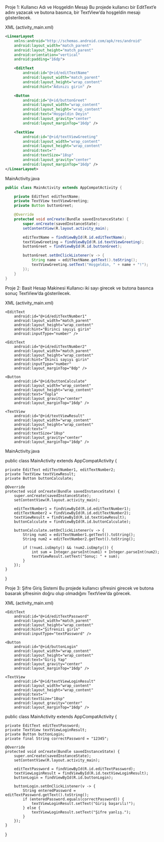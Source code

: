 Proje 1: Kullanıcı Adı ve Hoşgeldin Mesajı
Bu projede kullanıcı bir EditText’e adını yazacak ve butona basınca, bir TextView’da hoşgeldin mesajı gösterilecek.

XML (activity_main.xml)

```xml
<LinearLayout
    xmlns:android="http://schemas.android.com/apk/res/android"
    android:layout_width="match_parent"
    android:layout_height="match_parent"
    android:orientation="vertical"
    android:padding="16dp">

    <EditText
        android:id="@+id/editTextName"
        android:layout_width="match_parent"
        android:layout_height="wrap_content"
        android:hint="Adınızı girin" />

    <Button
        android:id="@+id/buttonGreet"
        android:layout_width="wrap_content"
        android:layout_height="wrap_content"
        android:text="Hoşgeldin Deyin"
        android:layout_gravity="center"
        android:layout_marginTop="16dp" />

    <TextView
        android:id="@+id/textViewGreeting"
        android:layout_width="wrap_content"
        android:layout_height="wrap_content"
        android:text=""
        android:textSize="18sp"
        android:layout_gravity="center"
        android:layout_marginTop="16dp" />
</LinearLayout>

```
MainActivity.java
```java
public class MainActivity extends AppCompatActivity {

    private EditText editTextName;
    private TextView textViewGreeting;
    private Button buttonGreet;

    @Override
    protected void onCreate(Bundle savedInstanceState) {
        super.onCreate(savedInstanceState);
        setContentView(R.layout.activity_main);

        editTextName = findViewById(R.id.editTextName);
        textViewGreeting = findViewById(R.id.textViewGreeting);
        buttonGreet = findViewById(R.id.buttonGreet);

        buttonGreet.setOnClickListener(v -> {
            String name = editTextName.getText().toString();
            textViewGreeting.setText("Hoşgeldin, " + name + "!");
        });
    }
}
```

Proje 2: Basit Hesap Makinesi
Kullanıcı iki sayı girecek ve butona basınca sonuç TextView’da gösterilecek.

XML (activity_main.xml)

<LinearLayout
    xmlns:android="http://schemas.android.com/apk/res/android"
    android:layout_width="match_parent"
    android:layout_height="match_parent"
    android:orientation="vertical"
    android:padding="16dp">

    <EditText
        android:id="@+id/editTextNumber1"
        android:layout_width="match_parent"
        android:layout_height="wrap_content"
        android:hint="Birinci sayıyı girin"
        android:inputType="number" />

    <EditText
        android:id="@+id/editTextNumber2"
        android:layout_width="match_parent"
        android:layout_height="wrap_content"
        android:hint="İkinci sayıyı girin"
        android:inputType="number"
        android:layout_marginTop="8dp" />

    <Button
        android:id="@+id/buttonCalculate"
        android:layout_width="wrap_content"
        android:layout_height="wrap_content"
        android:text="Topla"
        android:layout_gravity="center"
        android:layout_marginTop="16dp" />

    <TextView
        android:id="@+id/textViewResult"
        android:layout_width="wrap_content"
        android:layout_height="wrap_content"
        android:text=""
        android:textSize="18sp"
        android:layout_gravity="center"
        android:layout_marginTop="16dp" />
</LinearLayout>

MainActivity.java

public class MainActivity extends AppCompatActivity {

    private EditText editTextNumber1, editTextNumber2;
    private TextView textViewResult;
    private Button buttonCalculate;

    @Override
    protected void onCreate(Bundle savedInstanceState) {
        super.onCreate(savedInstanceState);
        setContentView(R.layout.activity_main);

        editTextNumber1 = findViewById(R.id.editTextNumber1);
        editTextNumber2 = findViewById(R.id.editTextNumber2);
        textViewResult = findViewById(R.id.textViewResult);
        buttonCalculate = findViewById(R.id.buttonCalculate);

        buttonCalculate.setOnClickListener(v -> {
            String num1 = editTextNumber1.getText().toString();
            String num2 = editTextNumber2.getText().toString();

            if (!num1.isEmpty() && !num2.isEmpty()) {
                int sum = Integer.parseInt(num1) + Integer.parseInt(num2);
                textViewResult.setText("Sonuç: " + sum);
            }
        });
    }
}


Proje 3: Şifre Giriş Sistemi
Bu projede kullanıcı şifresini girecek ve butona basarak şifresinin doğru olup olmadığını TextView’da görecek.

XML (activity_main.xml)


<LinearLayout
    xmlns:android="http://schemas.android.com/apk/res/android"
    android:layout_width="match_parent"
    android:layout_height="match_parent"
    android:orientation="vertical"
    android:padding="16dp">

    <EditText
        android:id="@+id/editTextPassword"
        android:layout_width="match_parent"
        android:layout_height="wrap_content"
        android:hint="Şifrenizi girin"
        android:inputType="textPassword" />

    <Button
        android:id="@+id/buttonLogin"
        android:layout_width="wrap_content"
        android:layout_height="wrap_content"
        android:text="Giriş Yap"
        android:layout_gravity="center"
        android:layout_marginTop="16dp" />

    <TextView
        android:id="@+id/textViewLoginResult"
        android:layout_width="wrap_content"
        android:layout_height="wrap_content"
        android:text=""
        android:textSize="18sp"
        android:layout_gravity="center"
        android:layout_marginTop="16dp" />
</LinearLayout>


public class MainActivity extends AppCompatActivity {

    private EditText editTextPassword;
    private TextView textViewLoginResult;
    private Button buttonLogin;
    private final String correctPassword = "12345";

    @Override
    protected void onCreate(Bundle savedInstanceState) {
        super.onCreate(savedInstanceState);
        setContentView(R.layout.activity_main);

        editTextPassword = findViewById(R.id.editTextPassword);
        textViewLoginResult = findViewById(R.id.textViewLoginResult);
        buttonLogin = findViewById(R.id.buttonLogin);

        buttonLogin.setOnClickListener(v -> {
            String enteredPassword = editTextPassword.getText().toString();
            if (enteredPassword.equals(correctPassword)) {
                textViewLoginResult.setText("Giriş başarılı!");
            } else {
                textViewLoginResult.setText("Şifre yanlış.");
            }
        });
    }
}


